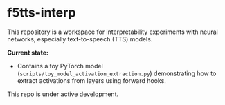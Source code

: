 # f5tts-interp

This repository is a workspace for interpretability experiments with neural networks, especially text-to-speech (TTS) models. 

**Current state:**
- Contains a toy PyTorch model (`scripts/toy_model_activation_extraction.py`) demonstrating how to extract activations from layers using forward hooks.

This repo is under active development.
